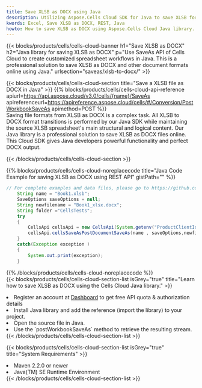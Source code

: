 ```yaml
---
title: Save XLSB as DOCX using Java 
description: Utilizing Aspose.Cells Cloud SDK for Java to save XLSB format file as DOCX format file. 
kwords: Excel, Save XLSB as DOCX, REST, Java
howto: How to save XLSB as DOCX using Aspose.Cells Cloud Java library.
---
```



{{< blocks/products/cells/cells-cloud-banner h1="Save XLSB as DOCX" h2="Java library for saving XLSB as DOCX" p="Use SaveAs API of Cells Cloud to create customized spreadsheet workflows in Java. This is a professional solution to save XLSB as DOCX and other document formats online using Java." urlsection="saveas/xlsb-to-docx/" >}}

{{< blocks/products/cells/cells-cloud-section  title="Save a XLSB file as DOCX in Java" >}}
{{% blocks/products/cells/cells-cloud-api-reference  apiurl=https://api.aspose.cloud/v3.0/cells/{name}/SaveAs  apireferenceurl=https://apireference.aspose.cloud/cells/#/Conversion/PostWorkbookSaveAs  apimethod=POST %}}
<br/>
Saving file formats from XLSB as DOCX is a complex task. All XLSB to DOCX format transitions is performed by our Java SDK while maintaining the source XLSB spreadsheet's main structural and logical content. Our Java library is a professional solution to save XLSB as DOCX files online. This Cloud SDK gives Java developers powerful functionality and perfect DOCX output.

{{< /blocks/products/cells/cells-cloud-section >}}

{{% blocks/products/cells/cells-cloud-noreplacecode title="Java Code Example for saving XLSB as DOCX using REST API" gistPath="" %}}
  
```java
// For complete examples and data files, please go to https://github.com/aspose-cells-cloud/aspose-cells-cloud-java/
    String name = "Book1.xlsb";
    SaveOptions saveOptions = null;
    String newfilename = "Book1_xlsx.docx";
    String folder ="CellsTests";
    try 
    {
        CellsApi cellsApi = new CellsApi(System.getenv("ProductClientId"), System.getenv("ProductClientSecret"));
        cellsApi.cellsSaveAsPostDocumentSaveAs(name , saveOptions,newfilename,false,false,folder,null,null,null,true);                       
    }
    catch(Exception exception )
    {
        System.out.print(exception);
    }
```
  
{{% /blocks/products/cells/cells-cloud-noreplacecode  %}}
<br/>
{{< blocks/products/cells/cells-cloud-section-list isGrey="true"  title="Learn how to save XLSB as DOCX using the Cells Cloud Java library." >}}
<li>Register an account at <a href="https://dashboard.aspose.cloud/">Dashboard</a> to get free API quota & authorization details</li>
<li>Install Java library and add the reference (import the library) to your project.</li>
<li>Open the source file in Java.</li>
<li>Use the `postWorkbookSaveAs` method to retrieve the resulting stream.</li>
{{< /blocks/products/cells/cells-cloud-section-list >}}

{{< blocks/products/cells/cells-cloud-section-list isGrey="true"  title="System Requirements" >}}
<li>Maven 2.2.0 or newer</li>
<li>Java(TM) SE Runtime Environment</li>
{{< /blocks/products/cells/cells-cloud-section-list >}}
